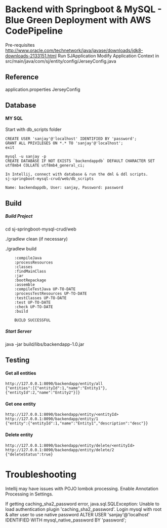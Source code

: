 Backend with Springboot & MySQL - Blue Green Deployment with AWS CodePipeline 
===================================

Pre-requisites
http://www.oracle.com/technetwork/java/javase/downloads/jdk8-downloads-2133151.html
Run SJApplication
Modify Application Context in src/main/java/com/sj/entity/config/JerseyConfig.java

Reference
---------------
application.properties
JerseyConfig


Database
---------------
#### MY SQL
Start with db_scripts folder

    CREATE USER 'sanjay'@'localhost' IDENTIFIED BY 'password';
    GRANT ALL PRIVILEGES ON *.* TO 'sanjay'@'localhost';
    exit
    
    mysql -u sanjay -p
    CREATE DATABASE IF NOT EXISTS `backendappdb` DEFAULT CHARACTER SET utf8mb4 COLLATE utf8mb4_general_ci;

    In Intellij, connect with database & run the dml & ddl scripts.
    sj-springboot-mysql-crud/web/db_scripts
    
    Name: backendappdb, User: sanjay, Password: password


Build
---------------
##### Build Project 
cd sj-springboot-mysql-crud/web

./gradlew clean (if necessary)

./gradlew build

        :compileJava
        :processResources
        :classes
        :findMainClass
        :jar
        :bootRepackage
        :assemble
        :compileTestJava UP-TO-DATE
        :processTestResources UP-TO-DATE
        :testClasses UP-TO-DATE
        :test UP-TO-DATE
        :check UP-TO-DATE
        :build
        
        BUILD SUCCESSFUL

##### Start Server 
java -jar build/libs/backendapp-1.0.jar
 

Testing
---------------

#### Get all entities 
    http://127.0.0.1:8090/backendapp/entity/all
    {"entities":[{"entityId":1,"name":"Entity1"},{"entityId":2,"name":"Entity2"}]}

#### Get one entity
    http://127.0.0.1:8090/backendapp/entity/<entityId>
    http://127.0.0.1:8090/backendapp/entity/1
    {"entity":{"entityId":1,"name":"Entity1","description":"desc"}}

#### Delete entity
    http://127.0.0.1:8090/backendapp/entity/delete/<entityId>
    http://127.0.0.1:8090/backendapp/entity/delete/2  
    {"deleteStatus":true}

Troubleshooting
=======================================================
Intellij may have issues with POJO lombok processing. Enable Annotation Processing in Settings.

If getting caching_sha2_password error,
java.sql.SQLException: Unable to load authentication plugin 'caching_sha2_password'.
Login mysql with root & alter user to use native password
ALTER USER 'sanjay'@'localhost' IDENTIFIED WITH mysql_native_password BY 'password';        